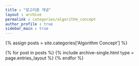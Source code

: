 ```yaml
---
title : "알고리즘 개념"
layout : archive
permalink : categories/algorithm_concept
author_profile : true
sidebar_main : true
---
```


{% assign posts = site.categories['Algorithm Concept'] %}

{% for post in posts %}
    {% include archive-single.html type = page.entries_layout %}
{% endfor %}
